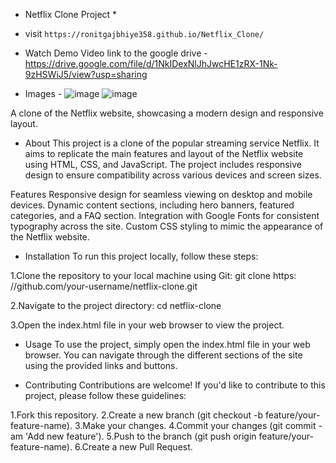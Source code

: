  * Netflix Clone Project *

 * visit
   `` https://ronitgajbhiye358.github.io/Netflix_Clone/ ``

* Watch Demo Video
link to the google drive -
   https://drive.google.com/file/d/1NkIDexNlJhJwcHE1zRX-1Nk-9zHSWiJ5/view?usp=sharing
* Images -
![image](https://github.com/RonitGajbhiye358/Netflix_Clone/assets/154435117/2eb54a83-79f7-4735-b68a-1e04421f3998)
![image](https://github.com/RonitGajbhiye358/Netflix_Clone/assets/154435117/4a253352-5df0-4f72-abe8-311e61922cbf)



A clone of the Netflix website, showcasing a modern design and responsive layout.

* About
This project is a clone of the popular streaming service Netflix. It aims to replicate the main features and layout of the Netflix website using HTML, CSS, and JavaScript. The project includes responsive design to ensure compatibility across various devices and screen sizes.

Features
Responsive design for seamless viewing on desktop and mobile devices.
Dynamic content sections, including hero banners, featured categories, and a FAQ section.
Integration with Google Fonts for consistent typography across the site.
Custom CSS styling to mimic the appearance of the Netflix website.

* Installation
To run this project locally, follow these steps:

1.Clone the repository to your local machine using Git: git clone https:
    //github.com/your-username/netflix-clone.git

2.Navigate to the project directory:
    cd netflix-clone
    
3.Open the index.html file in your web browser to view the project.

* Usage
To use the project, simply open the index.html file in your web browser. You can navigate through the different sections of the site using the provided links and buttons.

* Contributing
Contributions are welcome! If you'd like to contribute to this project, please follow these guidelines:

1.Fork this repository.
2.Create a new branch (git checkout -b feature/your-feature-name).
3.Make your changes.
4.Commit your changes (git commit -am 'Add new feature').
5.Push to the branch (git push origin feature/your-feature-name).
6.Create a new Pull Request.
